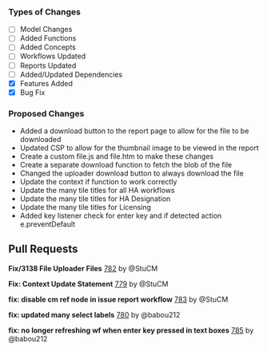 ### Types of Changes
- [ ] Model Changes
- [ ] Added Functions
- [ ] Added Concepts
- [ ] Workflows Updated
- [ ] Reports Updated
- [ ] Added/Updated Dependencies
- [x] Features Added
- [x] Bug Fix

### Proposed Changes
- Added a download button to the report page to allow for the file to be downloaded
- Updated CSP to allow for the thumbnail image to be viewed in the report
- Create a custom file.js and file.htm to make these changes
- Create a separate download function to fetch the blob of the file
- Changed the uploader download button to always download the file
- Update the context if function to work correctly
- Update the many tile titles for all HA workflows
- Update the many tile titles for HA Designation
- Update the many tile titles for Licensing
- Added key listener check for enter key and if detected action e.preventDefault

## Pull Requests

**Fix/3138 File Uploader Files**
[782](https://github.com/flaxandteal/coral-arches/pull/782) by @StuCM

**Fix: Context Update Statement**
[779](https://github.com/flaxandteal/coral-arches/pull/779) by @StuCM

**fix: disable cm ref node in issue report workflow**
[783](https://github.com/flaxandteal/coral-arches/pull/783) by @StuCM

**fix: updated many select labels**
[780](https://github.com/flaxandteal/coral-arches/pull/780) by @babou212

**fix: no longer refreshing wf when enter key pressed in text boxes**
[785](https://github.com/flaxandteal/coral-arches/pull/785) by @babou212

